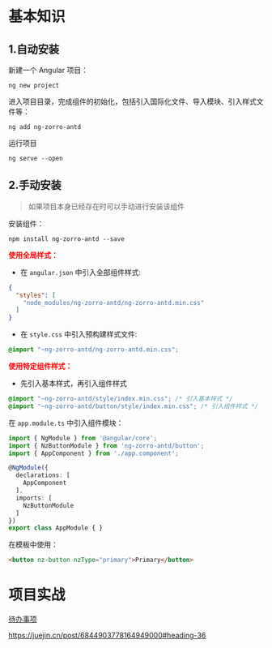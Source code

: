 # 基本知识

## 1.自动安装

新建一个 Angular 项目：
```
ng new project
```

进入项目目录，完成组件的初始化，包括引入国际化文件、导入模块、引入样式文件等：
```
ng add ng-zorro-antd
```

运行项目
```
ng serve --open
```

## 2.手动安装

>如果项目本身已经存在时可以手动进行安装该组件

安装组件：
```
npm install ng-zorro-antd --save
```

<strong style="color:red;">使用全局样式：</strong>

- 在 `angular.json` 中引入全部组件样式:
```json
{
  "styles": [
    "node_modules/ng-zorro-antd/ng-zorro-antd.min.css"
  ]
}
```

- 在 `style.css` 中引入预构建样式文件:
```css
@import "~ng-zorro-antd/ng-zorro-antd.min.css";
```

<strong style="color:red;">使用特定组件样式：</strong>

- 先引入基本样式，再引入组件样式
```css
@import "~ng-zorro-antd/style/index.min.css"; /* 引入基本样式 */
@import "~ng-zorro-antd/button/style/index.min.css"; /* 引入组件样式 */
```

在 `app.module.ts` 中引入组件模块：
```ts
import { NgModule } from '@angular/core';
import { NzButtonModule } from 'ng-zorro-antd/button';
import { AppComponent } from './app.component';

@NgModule({
  declarations: [
    AppComponent
  ],
  imports: [
    NzButtonModule
  ]
})
export class AppModule { }
```

在模板中使用：
```html
<button nz-button nzType="primary">Primary</button>
```





# 项目实战

[待办事项](https://zhuanlan.zhihu.com/p/38373638)

https://juejin.cn/post/6844903778164949000#heading-36